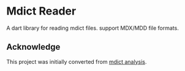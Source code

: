 # Mdict Reader

A dart library for reading mdict files. support MDX/MDD file formats.

## Acknowledge

This project was initially converted from [mdict analysis](https://bitbucket.org/xwang/mdict-analysis).
